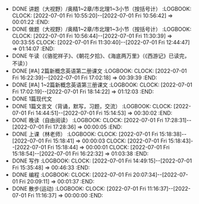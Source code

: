 - DONE  讲题（大视野）/奥精1~2章/市北理1~3小节（按括号计）
  :LOGBOOK:
  CLOCK: [2022-07-01 Fri 10:55:20]--[2022-07-01 Fri 10:56:42] =>  00:01:22
  :END:
- DONE  做题（大视野）/奥精1~2章/市北理1~3小节（按括号计）
  :LOGBOOK:
  CLOCK: [2022-07-01 Fri 10:56:44]--[2022-07-01 Fri 11:30:39] =>  00:33:55
  CLOCK: [2022-07-01 Fri 11:30:40]--[2022-07-01 Fri 12:44:47] =>  01:14:07
  :END:
- DONE  午读（《骆驼祥子》、《朝花夕拾》、《海底两万里》（《西游记》已读完，不读））
- DONE  [#A] 2篇新概念英语第二册课文
  :LOGBOOK:
  CLOCK: [2022-07-01 Fri 16:22:39]--[2022-07-01 Fri 17:02:18] =>  00:39:39
  :END:
- DONE  [#A] 1~2篇新概念英语第三册课文
  :LOGBOOK:
  CLOCK: [2022-07-01 Fri 17:02:19]--[2022-07-01 Fri 18:14:22] =>  01:12:03
  :END:
- DONE  1篇现代文
- DONE 1篇文言文（背诵，默写，习题，交流）
  :LOGBOOK:
  CLOCK: [2022-07-01 Fri 14:44:51]--[2022-07-01 Fri 15:14:53] =>  00:30:02
  :END:
- DONE  晚读（自由阅读）
  :LOGBOOK:
  CLOCK: [2022-07-01 Fri 17:28:31]--[2022-07-01 Fri 17:28:36] =>  00:00:05
  :END:
- DONE  上课（林老师）
  :LOGBOOK:
  CLOCK: [2022-07-01 Fri 15:18:38]--[2022-07-01 Fri 15:18:41] =>  00:00:03
  CLOCK: [2022-07-01 Fri 15:18:43]--[2022-07-01 Fri 15:18:44] =>  00:00:01
  CLOCK: [2022-07-01 Fri 15:18:54]--[2022-07-01 Fri 16:22:32] =>  01:03:38
  :END:
- DONE  写作
  :LOGBOOK:
  CLOCK: [2022-07-01 Fri 14:49:15]--[2022-07-01 Fri 15:35:48] =>  00:46:33
  :END:
- DONE 编程
  :LOGBOOK:
  CLOCK: [2022-07-01 Fri 20:07:34]--[2022-07-01 Fri 20:09:11] =>  00:01:37
  :END:
- DONE  散步(运动)
  :LOGBOOK:
  CLOCK: [2022-07-01 Fri 11:16:37]--[2022-07-01 Fri 11:16:37] =>  00:00:00
  :END: